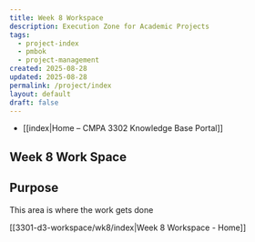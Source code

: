 ```yaml
---
title: Week 8 Workspace
description: Execution Zone for Academic Projects
tags:
  - project-index
  - pmbok
  - project-management
created: 2025-08-28
updated: 2025-08-28
permalink: /project/index
layout: default
draft: false
---
```

- [[index|Home – CMPA 3302 Knowledge Base Portal]]
## Week 8 Work Space
## Purpose
This area is where the work gets done

[[3301-d3-workspace/wk8/index|Week 8 Workspace - Home]]
